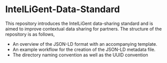 # IntelLiGent-Data-Standard

This repository introduces the IntelLiGent data-sharing standard and is aimed to improve contextual data sharing for partners. The structure of the repository is as follows,

- An overview of the JSON-LD format with an accompanying template.
- An example workflow for the creation of the JSON-LD metadata file.
- The directory naming convention as well as the UUID convention
